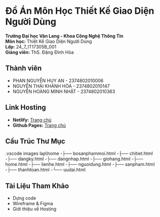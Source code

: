 # Đồ Án Môn Học Thiết Kế Giao Diện Người Dùng

**Trường Đại học Văn Lang - Khoa Công Nghệ Thông Tin**  
**Môn học:** Thiết Kế Giao Diện Người Dùng  
**Lớp:** 24_7_IT17305B_001  
**Giảng viên:** ThS. Đặng Đình Hòa  

## Thành viên
- PHAN NGUYỄN HUY AN - 2374802010006
- NGUYỄN THÁI KHÁNH HÒA -  2374802010147
- NGUYỄN HOÀNG MINH NHẬT - 2374802010363  

## Link Hosting
- **Netlify:** [Trang chủ](#)  
- **Github Pages:** [Trang chủ](#)  

## Cấu Trúc Thư Mục

.vscode
images
lap\home
-├── bosanphammoi.html
-├── chitiet.html
-├── dangky.html
-├── dangnhap.html
-├── giohang.html
-├── home.html
-├── lienhe.html
-├── nguoidung.html
-├── sanpham.html
-├── thanhtoan.html
-└── uudai.html

## Tài Liệu Tham Khảo
- Dựng code  
- Wireframe & Figma  
- Giới thiệu về Hosting
